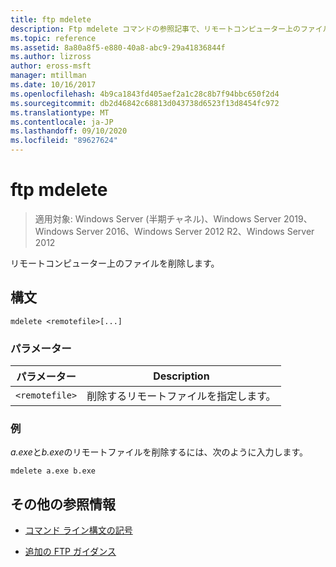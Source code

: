 ```yaml
---
title: ftp mdelete
description: Ftp mdelete コマンドの参照記事で、リモートコンピューター上のファイルを削除します。
ms.topic: reference
ms.assetid: 8a80a8f5-e880-40a8-abc9-29a41836844f
ms.author: lizross
author: eross-msft
manager: mtillman
ms.date: 10/16/2017
ms.openlocfilehash: 4b9ca1843fd405aef2a1c28c8b7f94bbc650f2d4
ms.sourcegitcommit: db2d46842c68813d043738d6523f13d8454fc972
ms.translationtype: MT
ms.contentlocale: ja-JP
ms.lasthandoff: 09/10/2020
ms.locfileid: "89627624"
---
```

# <a name="ftp-mdelete"></a>ftp mdelete

> 適用対象: Windows Server (半期チャネル)、Windows Server 2019、Windows Server 2016、Windows Server 2012 R2、Windows Server 2012

リモートコンピューター上のファイルを削除します。

## <a name="syntax"></a>構文
```
mdelete <remotefile>[...]
```

### <a name="parameters"></a>パラメーター

| パラメーター | Description |
| --------- | ----------- |
| `<remotefile>` | 削除するリモートファイルを指定します。 |

### <a name="examples"></a>例

*a.exe*と*b.exe*のリモートファイルを削除するには、次のように入力します。

```
mdelete a.exe b.exe
```

## <a name="additional-references"></a>その他の参照情報

- [コマンド ライン構文の記号](command-line-syntax-key.md)

- [追加の FTP ガイダンス](/previous-versions/orphan-topics/ws.10/cc756013(v=ws.10))
